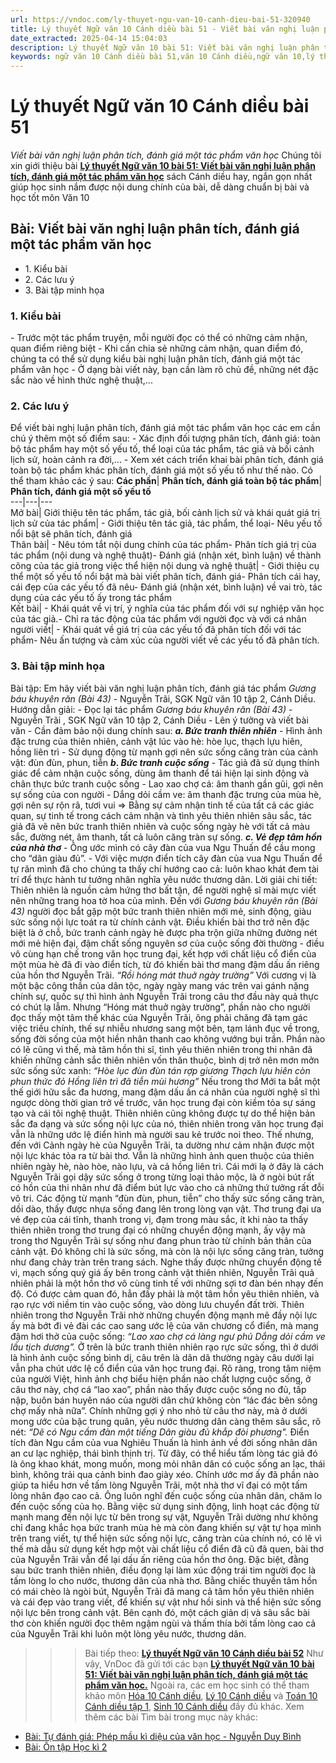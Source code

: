 ```yaml
---
url: https://vndoc.com/ly-thuyet-ngu-van-10-canh-dieu-bai-51-320940
title: Lý thuyết Ngữ văn 10 Cánh diều bài 51 - Viết bài văn nghị luận phân tích, đánh giá một tác phẩm văn học - VnDoc.com
date_extracted: 2025-04-14 15:04:03
description: Lý thuyết Ngữ văn 10 bài 51: Viết bài văn nghị luận phân tích, đánh giá một tác phẩm văn học sách Cánh diều được VnDoc sưu tầm và giới thiệu  để tham khảo chuẩn bị cho bài giảng học kì mới sắp tới đây của mình.
keywords: ngữ văn 10 Cánh diều bài 51,văn 10 Cánh diều,ngữ văn 10,lý thuyết văn 10 Cánh diều bài 51,kiến thức trọng tâm môn ngữ văn 10,lý thuyết ngữ văn 10 CD,ngữ văn lớp 10,ôn tập lý thuyết văn lớp 10,lý thuyết môn ngữ văn 10,lý thuyết văn 10 CD,bài Viết bài văn nghị luận phân tích,đánh giá một tác phẩm văn học,trắc nghiệm ngữ văn 10 CD
---
```


# Lý thuyết Ngữ văn 10 Cánh diều bài 51
 _Viết bài văn nghị luận phân tích, đánh giá một tác phẩm văn học_
Chúng tôi xin giới thiệu bài [**Lý thuyết Ngữ văn 10 bài 51: Viết bài văn nghị luận phân tích, đánh giá một tác phẩm văn học**](<https://vndoc.com/ly-thuyet-ngu-van-10-canh-dieu-bai-51-320940>) sách Cánh diều hay, ngắn gọn nhất giúp học sinh nắm được nội dung chính của bài, dễ dàng chuẩn bị bài và học tốt môn Văn 10
## Bài: Viết bài văn nghị luận phân tích, đánh giá một tác phẩm văn học
  * 1\. Kiểu bài
  * 2\. Các lưu ý
  * 3\. Bài tập minh họa

### 1\. Kiểu bài
\- Trước một tác phẩm truyện, mỗi người đọc có thể có những cảm nhận, quan điểm riêng biệt
\- Khi cần chia sẻ những cảm nhận, quan điểm đó, chúng ta có thể sử dụng kiểu bài nghị luận phân tích, đánh giá một tác phẩm văn học
\- Ở dạng bài viết này, bạn cần làm rõ chủ đề, những nét đặc sắc nào về hình thức nghệ thuật,...
### 2\. Các lưu ý
Để viết bài nghị luận phân tích, đánh giá một tác phẩm văn học các em cần chú ý thêm một số điểm sau:
\- Xác định đối tượng phân tích, đánh giá: toàn bộ tác phẩm hay một số yếu tố, thể loại của tác phẩm, tác giả và bối cảnh lịch sử, hoàn cảnh ra đời,...
\- Xem xét cách triển khai bài phân tích, đánh giá toàn bộ tác phẩm khác phân tích, đánh giá một số yếu tố như thế nào. Có thể tham khảo các ý sau:
**Các phần**| **Phân tích, đánh giá toàn bộ tác phẩm**| **Phân tích, đánh giá một số yếu tố**  
---|---|---  
Mở bài| Giới thiệu tên tác phẩm, tác giả, bối cảnh lịch sử và khái quát giá trị lịch sử của tác phẩm| \- Giới thiệu tên tác giả, tác phẩm, thể loại\- Nêu yếu tố nổi bật sẽ phân tích, đánh giá  
Thân bài| \- Nêu tóm tắt nội dung chính của tác phẩm\- Phân tích giá trị của tác phẩm \(nội dung và nghệ thuật\)\- Đánh giá \(nhận xét, bình luận\) về thành công của tác giả trong việc thể hiện nội dung và nghệ thuật| \- Giới thiệu cụ thể một số yếu tố nổi bật mà bài viết phân tích, đánh giá\- Phân tích cái hay, cái đẹp của các yếu tố đã nêu\- Đánh giá \(nhận xét, bình luận\) về vai trò, tác dụng của các yếu tố ấy trong tác phẩm  
Kết bài| \- Khái quát về vị trí, ý nghĩa của tác phẩm đối với sự nghiệp văn học của tác giả.\- Chỉ ra tác động của tác phẩm với người đọc và với cá nhân người viết| \- Khái quát về giá trị của các yếu tố đã phân tích đối với tác phẩm\- Nêu ấn tượng và cảm xúc của người viết về các yếu tố đã phân tích.  
### 3\. Bài tập minh họa
Bài tập: Em hãy viết bài văn nghị luận phân tích, đánh giá tác phẩm _Gương báu khuyên răn \(Bài 43\)_ \- Nguyễn Trãi, SGK Ngữ văn 10 tập 2, Cánh Diều.
Hướng dẫn giải:
\- Đọc lại tác phẩm _Gương báu khuyên răn \(Bài 43\)_ \- Nguyễn Trãi , SGK Ngữ văn 10 tập 2, Cánh Diều
\- Lên ý tưởng và viết bài văn
\- Cần đảm bảo nội dung chính sau:
_**a. Bức tranh thiên nhiên**_
\- Hình ảnh đặc trưng của thiên nhiên, cảnh vật lúc vào hè: hòe lục, thạch lựu hiên, hồng liên trì
\- Sử dụng động từ mạnh gợi nên sức sống căng tràn của cảnh vật: đùn đùn, phun, tiễn
 _**b. Bức tranh cuộc sống**_
\- Tác giả đã sử dụng thính giác để cảm nhận cuộc sống, dùng âm thanh để tái hiện lại sinh động và chân thực bức tranh cuộc sống
\- Lao xao chợ cá: âm thanh gần gũi, gợi nên sự sống của con người
\- Dắng dỏi cầm ve: âm thanh đặc trưng của mùa hè, gợi nên sự rộn rã, tươi vui
=> Bằng sự cảm nhận tinh tế của tất cả các giác quan, sự tinh tế trong cách cảm nhận và tình yêu thiên nhiên sâu sắc, tác giả đã vẽ nên bức tranh thiên nhiên và cuộc sống ngày hè với tất cả màu sắc, đường nét, âm thanh, tất cả luôn căng tràn sự sống.
_**c. Vẻ đẹp tâm hồn của nhà thơ**_
\- Ông ước mình có cây đàn của vua Ngu Thuấn để cầu mong cho “dân giàu đủ”.
\- Với việc mượn điển tích cây đàn của vua Ngu Thuấn để tự răn mình đã cho chúng ta thấy chí hướng cao cả: luôn khao khát đem tài trí để thực hành tư tưởng nhân nghĩa yêu nước thương dân.
Lời giải chi tiết:
Thiên nhiên là nguồn cảm hứng thơ bất tận, để người nghệ sĩ mài mực viết nên những trang hoa tờ hoa của mình. Đến với _Gương báu khuyên răn \(Bài 43\)_ người đọc bắt gặp một bức tranh thiên nhiên mới mẻ, sinh động, giàu sức sống nội lực toát ra từ chính cảnh vật. Điều khiến bài thơ trở nên đặc biệt là ở chỗ, bức tranh cảnh ngày hè được pha trộn giữa những đường nét mới mẻ hiện đại, đậm chất sống nguyên sơ của cuộc sống đời thường - điều vô cùng hạn chế trong văn học trung đại, kết hợp với chất liệu cổ điển của một mùa hè đã đi vào điển tích, từ đó khiến bài thơ mang đậm dấu ấn riêng của hồn thơ Nguyễn Trãi.
_“Rồi hóng mát thuở ngày trường”_
Với cương vị là một bậc công thần của dân tộc, ngày ngày mang vác trên vai gánh nặng chính sự, quốc sự thì hình ảnh Nguyễn Trãi trong câu thơ đầu này quả thực có chút lạ lẫm. Nhưng “Hóng mát thuở ngày trường”, phần nào cho người đọc thấy một tâm thế khác của Nguyễn Trãi, ông phải chăng đã tạm gác việc triều chính, thế sự nhiễu nhương sang một bên, tạm lánh đục về trong, sống đời sống của một hiền nhân thanh cao không vướng bụi trần. Phần nào có lẽ cũng vì thế, mà tâm hồn thi sĩ, tình yêu thiên nhiên trong thi nhân đã khiến những cảnh sắc thiên nhiên vốn thân thuộc, bình dị trở nên mơn mởn sức sống sức xanh:
_“Hòe lục đùn đùn tán rợp giương_
 _Thạch lựu hiên còn phun thức đỏ_
 _Hồng liên trì đã tiễn mùi hương”_
Nếu trong thơ Mới ta bắt một thế giới hữu sắc đa hương, mang đậm dấu ấn cá nhân của người nghệ sĩ thì ngược dòng thời gian trở về trước, văn học trung đại còn kiềm tỏa sự sáng tạo và cái tôi nghệ thuật. Thiên nhiên cũng không được tự do thể hiện bản sắc đa dạng và sức sống nội lực của nó, thiên nhiên trong văn học trung đại vẫn là những ước lệ điển hình mà người sau kẻ trước noi theo. Thế nhưng, đến với Cảnh ngày hè của Nguyễn Trãi, ta dường như cảm nhận được một nội lực khác tỏa ra từ bài thơ. Vẫn là những hình ảnh quen thuộc của thiên nhiên ngày hè, nào hòe, nào lựu, và cả hồng liên trì. Cái mới lạ ở đây là cách Nguyễn Trãi gọi dậy sức sống ở trong từng loại thảo mộc, là ở ngòi bút rất có hồn của thi nhân như đã điểm bút lực vào cho cả những thứ tưởng rất đỗi vô tri. Các động từ mạnh “đùn đùn, phun, tiễn” cho thấy sức sống căng tràn, dồi dào, thấy được nhựa sống đang lên trong lòng vạn vật. Thơ trung đại ưa vẻ đẹp của cái tĩnh, thanh trong vị, đạm trong màu sắc, ít khi nào ta thấy thiên nhiên trong thơ trung đại có những chuyển động mạnh, ấy vậy mà trong thơ Nguyễn Trãi sự sống như đang phun trào từ chính bản thân của cảnh vật. Đó không chỉ là sức sống, mà còn là nội lực sống căng tràn, tưởng như đang chảy tràn trên trang  sách. Nghe thấy được những chuyển động tế vi, mạch sống quý giá ấy bên trong cảnh vật thiên nhiên, Nguyễn Trãi quả nhiên phải là một hồn thơ vô cùng tinh tế với những sợi tơ đàn bén nhạy đến độ. Có được cảm quan đó, hẳn đấy phải là một tâm hồn yêu thiên nhiên, và rạo rực với niềm tin vào cuộc sống, vào dòng lưu chuyển đất trời. Thiên nhiên trong thơ Nguyễn Trãi nhờ những chuyển động mạnh mẽ đầy nội lực ấy mà bớt đi vẻ đài các cao sang ước lệ của văn chương cổ điển, mà mang đậm hơi thở của cuộc sống:
_“Lao xao chợ cá làng ngư phủ_
 _Dắng dỏi cầm ve lầu tịch dương”._
Ở trên là bức tranh thiên nhiên rạo rực sức sống, thì ở dưới là hình ảnh cuộc sống bình dị, câu trên là dân dã thường ngày câu dưới lại vẫn pha chút ước lệ cổ điển của văn học trung đại. Rõ ràng, trong tâm niệm của người Việt, hình ảnh chợ biểu hiện phần nào chất lượng cuộc sống, ở câu thơ này, chợ cá “lao xao”, phần nào thấy được cuộc sống no đủ, tấp nập, buôn bán huyên náo của người dân chứ không còn “lác đác bên sông chợ mấy nhà nữa”. Chính những gợi ý nho nhỏ từ câu thơ này, mà ở dưới mong ước của bậc trung quân, yêu nước thương dân càng thêm sâu sắc, rõ nét:
_“Dẽ có Ngu cầm đàn một tiếng_
 _Dân giàu đủ khắp đòi phương"._
Điển tích đàn Ngu cầm của vua Nghiêu Thuấn là hình ảnh về đời sống nhân dân an cư lạc nghiệp, thái bình thịnh trị. Từ đây, có thể hiểu tấm lòng tác giả đó là ông khao khát, mong muốn, mong mỏi nhân dân có cuộc sống an lạc, thái bình, không trải qua cảnh binh đao giày xéo. Chính ước mơ ấy đã phần nào giúp ta hiểu hơn về tấm lòng Nguyễn Trãi, một nhà thơ vĩ đại có một tấm lòng nhân đạo cao cả. Ông luôn nghĩ đến cuộc sống của nhân dân, chăm lo đến cuộc sống của họ.
Bằng việc sử dụng sinh động, linh hoạt các động từ mạnh mang đến nội lực từ bên trong sự vật, Nguyễn Trãi dường như không chỉ đang khắc họa bức tranh mùa hè mà còn đang khiến sự vật tự họa mình trên trang viết, tự thể hiện sức sống nội lực, căng tràn của chính nó, có lẽ vì thế mà dẫu sử dụng kết hợp một vài chất liệu cổ điển đã cũ đã quen, bài thơ của Nguyễn Trãi vẫn để lại dấu ấn riêng của hồn thơ ông. Đặc biệt, đằng sau bức tranh thiên nhiên, điều đọng lại làm xúc động trái tim người đọc là tấm lòng lo cho nước, thương dân của nhà thơ.
Bằng chiếc thuyền tâm hồn có mái chèo là ngòi bút, Nguyễn Trãi đã mang cả tâm hồn yêu thiên nhiên và cái đẹp vào trang viết, để khiến sự vật như hồi sinh và thể hiện sức sống nội lực bên trong cảnh vật. Bên cạnh đó, một cách giản dị và sâu sắc bài thơ còn khiến người đọc thêm ngậm ngùi và thấm thía bởi tấm lòng cao cả của Nguyễn Trãi khi luôn một lòng yêu nước, thương dân.
>>> Bài tiếp theo: [**Lý thuyết Ngữ văn 10 Cánh diều bài 52**](<https://vndoc.com/ly-thuyet-ngu-van-10-canh-dieu-bai-52-320943>)
Như vậy, VnDoc đã gửi tới các bạn **[Lý thuyết Ngữ văn 10 bài 51: Viết bài văn nghị luận phân tích, đánh giá một tác phẩm văn học.](<https://vndoc.com/ly-thuyet-ngu-van-10-canh-dieu-bai-51-320940>)** Ngoài ra, các em học sinh có thể tham khảo môn [Hóa 10 Cánh diều](<https://vndoc.com/hoa-10-canh-dieu>), [Lý 10 Cánh diều](<https://vndoc.com/vat-ly-10-canh-dieu>) và [Toán 10 Cánh diều tập 1](<https://vndoc.com/toan-10-canh-dieu-tap1>), [Sinh 10 Cánh diều](<https://vndoc.com/sinh-hoc-10-canh-dieu>) đầy đủ khác.
Xem thêm các bài Tìm bài trong mục này khác:
  * [Bài: Tự đánh giá: Phép mầu kì diệu của văn học - Nguyễn Duy Bình](</ly-thuyet-ngu-van-10-canh-dieu-bai-52-320943>)
  * [Bài: Ôn tập Học kì 2](</ly-thuyet-ngu-van-10-canh-dieu-bai-53-320945>)

